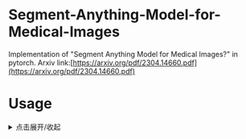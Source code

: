 # Segment-Anything-Model-for-Medical-Images
Implementation of "Segment Anything Model for Medical Images?" in pytorch.
Arxiv link:[https://arxiv.org/pdf/2304.14660.pdf](https://arxiv.org/pdf/2304.14660.pdf)

# Usage
<details>
  <summary>点击展开/收起</summary>
  
  这是可折叠区域的内容。
  
  1. 项目1
  2. 项目2
  3. 项目3
<
train: ../data/train_data/images/<br>
val: ../data/train_data/images/<br>
test: ../data/test_data/dataset_name/images/<br>
├── train_data          <br>
│   ├── images        <br>
│   │   ├── 000001.png<br>
│   │   ├── 000002.png<br>
│   │   └── 000003.png<br>
│   └── labels         <br>
│       ├── 00001.png<br>
│       ├── 00002.png<br>
│       └── 00003.png<br>
└── val_data           <br>
|   ├── images        <br>
|   │   ├── 000001.png<br>
|   │   ├── 000002.png<br>
|   │   └── 000003.png<br>
|   └── labels         <br>
|       ├── 00001.png<br>
|       ├── 00002.png<br>
|       └── 00003.png<br>
└── test_data          <br>
    ├── dataset1      <br>  
    │   ├── images<br>
    |   |     ├── 000001.png<br>
    |   │     ├── 000002.png<br>
    |   |     └── 000003.png<br>
    │   └── labels
    |         ├── 000001.png<br>
    |         ├── 000002.png<br>
    |         └── 000003.png<br>
    └── dataset2       <br>  
        ├── images<br>
        |     ├── 000001.png<br>
        │     ├── 000002.png<br>
        |     └── 000003.png<br>
        └── labels<br>
              ├── 000001.png<br>
              ├── 000002.png<br>
              └── 000003.png<br>
>
